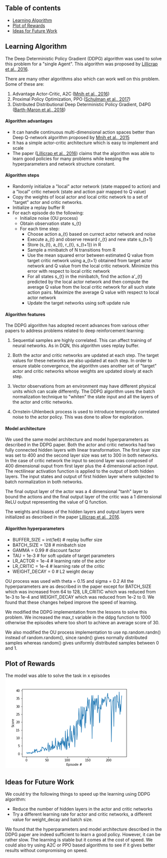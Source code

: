 ## Table of contents
* [Learning Algorithm](#learning-algorithm)
* [Plot of Rewards](#plot-of-rewards)
* [Ideas for Future Work](#ideas-for-future-work)

## Learning Algorithm
The Deep Deterministic Policy Gradient (DDPG) algorithm was used to solve this problem for a "single Agent". This algorithm was proposed by [Lillicrap et al., 2016][1].

There are many other algorithms also which can work well on this problem. Some of these are:

1. Advantage Actor-Critic, A2C ([Mnih et al., 2016][3])
2. Proximal Policy Optimization, PPO  ([Schulman et al., 2017][4])
3. Distributed Distributional Deep Deterministic Policy Gradient, D4PG ([Barth-Maron et al., 2018][5])

#### Algorithm advantages

- It can handle continuous multi-dimensional action spaces better than Deep Q-network algorithm proposed by [Mnih et al., 2015][2]
- It has a simple actor-critic architecture which is easy to implement and scale
- The paper ([Lillicrap et al., 2016][1]) claims that the algorithm was able to learn good policies for many problems while keeping the hyperparameters and network structure constant.

#### Algorithm steps
- Randomly initialize a "local" actor network (state mapped to action) and a "local" critic network (state and action pair mapped to Q value)
- Copy the weights of local actor and local critic network to a set of "target" actor and critic networks. 
- Initialize a replay buffer R
- For each episode do the following:
    - Initialize noise (OU process)
    - Obtain observation state s_{t}
    - For each time step:
        - Choose action a_{t} based on currect actor network and noise
        - Execute a_{t} and observe reward r_{t} and new state s_{t+1}
        - Store (s_{t}, a_{t}, r_{t}, s_{t+1}) in R
        - Sample a minibatch of N transitions from R
        - Use the mean squared error between estimated Q value from target critic network using a_{t+1} obtained from target actor network and Q value from the local critic network. Minimize this error with respect to local critic network
        - For all states s_{t} in the minibatch, find the action a'_{t} predicted by the local actor network and then compute the average Q value from the local critic network for all such state action pairs. Maximize the average Q value with respect to local actor network
        - Update the target networks using soft update rule
    

#### Algorithm features
The DDPG algorithm has adopted recent advances from various other papers to address problems related to deep reinforcement learning:

1. Sequential samples are highly correlated. This can affect training of neural networks. As in DQN, this algorithm uses replay buffer.

2. Both the actor and critic networks are updated at each step. The target values for these networks are also updated at each step. In order to ensure stable convergence, the algorithm uses another set of "target" actor and critic networks whose weights are updated slowly at each step. 

3. Vector observations from an environment may have different physical units which can scale differently. The DDPG algorithm uses the batch normalization technique to "whiten" the state input and all the layers of the actor and critic networks. 

4. Ornstein-Uhlenbeck process is used to introduce temporally correlated noise to the actor policy. This was done to allow for exploration. 

#### Model architecture
We used the same model architecture and model hyperparameters as described in the DDPG paper. Both the actor and critic networks had two fully connected hidden layers with linear transformation. The first layer size was set to 400 and the second layer size was set to 300 in both networks. In the case of critic network the input to second layer was composed of 400 dimensional ouput from first layer plus the 4 dimensional action input. The rectilinear activation function is applied to the output of both hidden layers.  The input states and output of first hidden layer where subjected to batch normalization in both networks.

The final output layer of the actor was a 4 dimensional "tanh" layer to bound the actions and the final output layer of the critic was a 1 dimensional ReLU output representing the value of Q function.

The weights and biases of the hidden layers and output layers were initialized as described in the paper [Lillicrap et al., 2016][1].


#### Algorithm hyperparameters

* BUFFER_SIZE = int(1e6)  # replay buffer size
* BATCH_SIZE = 128        # minibatch size
* GAMMA = 0.99            # discount factor
* TAU = 1e-3              # for soft update of target parameters
* LR_ACTOR = 1e-4         # learning rate of the actor 
* LR_CRITIC = 1e-4        # learning rate of the critic
* WEIGHT_DECAY = 0        # L2 weight decay

OU process was used with theta = 0.15 and sigma = 0.2 
All the hyperparameters are as described in the paper except for BATCH_SIZE which was increased from 64 to 128, LR_CRITIC which was reduced from 1e-3 to 1e-4 and WEIGHT_DECAY which was reduced from 1e-2 to 0. We found that these changes helped improve the speed of learning.

We modified the DDPG implementation from the lessons to solve this problem. We increased the max_t variable in the ddpg function to 1000 otherwise the episodes where too short to achieve an average score of 30. 

We also modified the OU process implementation to use np.random.randn() instead of random.random(), since randn() gives normally distributed samples whereas random() gives uniformly distributed samples between 0 and 1. 


## Plot of Rewards
The model was able to solve the task in x episodes
![picture](result.png)

## Ideas for Future Work
We could try the following things to speed up the learning using DDPG algorithm:
* Reduce the number of hidden layers in the actor and critic networks
* Try a different learning rate for actor and critic networks, a different value for weight_decay and batch size. 

We found that the hyperparameters and model architecture described in the DDPG paper are indeed sufficient to learn a good policy. However, it can be rather slow. The learning is stable but it comes at the cost of speed. We could also try using A2C or PPO based algorithms to see if it gives better results without compromising on speed. 

[1]: https://arxiv.org/abs/1509.02971
[2]: https://www.nature.com/articles/nature14236
[3]: https://arxiv.org/pdf/1602.01783.pdf
[4]: https://arxiv.org/pdf/1707.06347.pdf
[5]: https://openreview.net/pdf?id=SyZipzbCb
